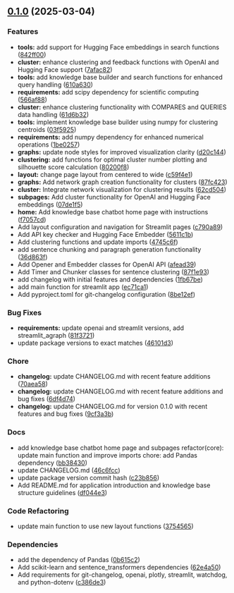 <!-- insertion marker -->
<a name="0.1.0"></a>

## [0.1.0](https://github.com///compare/80a9aff242459778774bdc9f2d10d85f51b99aee...0.1.0) (2025-03-04)

### Features

- **tools:** add support for Hugging Face embeddings in search functions ([842ff00](https://github.com///commit/842ff001bececb45879a3ff54628ccf20b3e98aa))
- **cluster:** enhance clustering and feedback functions with OpenAI and Hugging Face support ([7afac82](https://github.com///commit/7afac8295e92e6a8f7c58e934082cf5c7f38af90))
- **tools:** add knowledge base builder and search functions for enhanced query handling ([610a630](https://github.com///commit/610a6301f933bcb93c44cc9938564d5dc87b9720))
- **requirements:** add scipy dependency for scientific computing ([566af88](https://github.com///commit/566af88c5912b9f8c07ba9670cb22ff85d16644d))
- **cluster:** enhance clustering functionality with COMPARES and QUERIES data handling ([61d6b32](https://github.com///commit/61d6b32b0cda517905228406e0fdf46bb023c028))
- **tools:** implement knowledge base builder using numpy for clustering centroids ([03f5925](https://github.com///commit/03f59257d8dd9eed27460a3f0e1f399a2089a7b4))
- **requirements:** add numpy dependency for enhanced numerical operations ([1be0257](https://github.com///commit/1be0257026f2882d9e8d4195fb75b10981303774))
- **graphs:** update node styles for improved visualization clarity ([d20c144](https://github.com///commit/d20c144ffa4faea1f7f4aa55e2d0258fc36d174b))
- **clustering:** add functions for optimal cluster number plotting and silhouette score calculation ([80200f8](https://github.com///commit/80200f8e5cca0e0d5d4ccfd2c743ce87d060767f))
- **layout:** change page layout from centered to wide ([c59f4e1](https://github.com///commit/c59f4e1a4184601502035d5f3236d1edb205fd30))
- **graphs:** Add network graph creation functionality for clusters ([87fc423](https://github.com///commit/87fc4234a2773f2c9310fb80665330ee7877f4a2))
- **cluster:** Integrate network visualization for clustering results ([62cd504](https://github.com///commit/62cd5048186cf403bc1471634b0f2a34c575beca))
- **subpages:** Add cluster functionality for OpenAI and Hugging Face embeddings ([07de1f5](https://github.com///commit/07de1f556b14a5d889ca2e0be0b0d7bae12fe28a))
- **home:** Add knowledge base chatbot home page with instructions ([f7057cd](https://github.com///commit/f7057cdcb443df2af202ec362515756d49401e03))
- Add layout configuration and navigation for Streamlit pages ([c790a89](https://github.com///commit/c790a89ebc0743449dbbaaa374788a0b474a5e9b))
- Add API key checker and Hugging Face Embedder ([5611c1b](https://github.com///commit/5611c1be8bf250ad6e76fec451a751b311f7029f))
- Add clustering functions and update imports ([4745c6f](https://github.com///commit/4745c6f06d806ae3629caddab11de00d89b5e83f))
- add sentence chunking and paragraph generation functionality ([36d863f](https://github.com///commit/36d863fb38d45aa4c20d2d1e38e8757b08aae711))
- Add Opener and Embedder classes for OpenAI API ([afead39](https://github.com///commit/afead39013d367759f0067ed42e7b6e69cc3314a))
- Add Timer and Chunker classes for sentence clustering ([87f1e93](https://github.com///commit/87f1e93eac9878f8044302b95e82e8de6b276c1f))
- add changelog with initial features and dependencies ([1fb67be](https://github.com///commit/1fb67be00b987620f73f945e4320a16fc43e8c73))
- add main function for streamlit app ([ec71ca1](https://github.com///commit/ec71ca14f32127bd391c0a6a0970912722b45ce4))
- Add pyproject.toml for git-changelog configuration ([8be12ef](https://github.com///commit/8be12efcdae6ea8a11cd502e9ccd11473868e708))

### Bug Fixes

- **requirements:** update openai and streamlit versions, add streamlit_agraph ([81f3721](https://github.com///commit/81f372135e70f10a11fce51658cc6e3d4a656449))
- update package versions to exact matches ([46101d3](https://github.com///commit/46101d3bafc74cdd6ab5eef4b9b1e694b2351218))

### Chore

- **changelog:** update CHANGELOG.md with recent feature additions ([70aea58](https://github.com///commit/70aea58bb0faa35a131fa51bafbff405cc7b29af))
- **changelog:** update CHANGELOG.md with recent feature additions and bug fixes ([6df4d74](https://github.com///commit/6df4d74d94b93a9daaedfba5e1714203dd704ccf))
- **changelog:** update CHANGELOG.md for version 0.1.0 with recent features and bug fixes ([9cf3a3b](https://github.com///commit/9cf3a3b19c181b313003310d6eb936f94622ad05))

### Docs

- add knowledge base chatbot home page and subpages refactor(core): update main function and improve imports chore: add Pandas dependency ([bb38430](https://github.com///commit/bb3843068a933a1668a959c253199f8d6cea5ece))
- update CHANGELOG.md ([46c6fcc](https://github.com///commit/46c6fccce870c11b57f72f38f7eda38a93877449))
- update package version commit hash ([c23b856](https://github.com///commit/c23b8560a5b107d8c34ba8b9821819f867d38ca1))
- Add README.md for application introduction and knowledge base structure guidelines ([df044e3](https://github.com///commit/df044e3ed12b7c74caf1a6f64f432e374a7fa08d))

### Code Refactoring

- update main function to use new layout functions ([3754565](https://github.com///commit/3754565f0bb42efa0327e3dc13cb22118a83f513))

### Dependencies

- add the dependency of Pandas ([0b615c2](https://github.com///commit/0b615c273d00fe3ffb233c65926f5f8eae2b609e))
- Add scikit-learn and sentence_transformers dependencies ([62e4a50](https://github.com///commit/62e4a5008283aa21f8f2b91b2c224371372c4a4f))
- Add requirements for git-changelog, openai, plotly, streamlit, watchdog, and python-dotenv ([c386de3](https://github.com///commit/c386de3dd342c0d9eaa610fd49c17203e1bb72a3))


